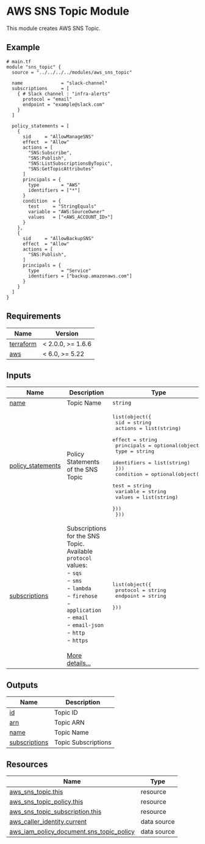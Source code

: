 # AWS SNS Topic Module

This module creates AWS SNS Topic.

<!-- Next block is generated by terraform-docs following .terraform-docs.yml config -->
<!-- BEGIN_TF_DOCS -->
## Example

```hcl
# main.tf
module "sns_topic" {
  source = "../../../../modules/aws_sns_topic"

  name              = "slack-channel"
  subscriptions     = [
    { # Slack channel : "infra-alerts"
      protocol = "email"
      endpoint = "example@slack.com"
    }
  ]

  policy_statements = [
    {
      sid     = "AllowManageSNS"
      effect  = "Allow"
      actions = [
        "SNS:Subscribe",
        "SNS:Publish",
        "SNS:ListSubscriptionsByTopic",
        "SNS:GetTopicAttributes"
      ]
      principals = {
        type        = "AWS"
        identifiers = ["*"]
      }
      condition  = {
        test     = "StringEquals"
        variable = "AWS:SourceOwner"
        values   = ["<AWS_ACCOUNT_ID>"]
      }
    },
    {
      sid     = "AllowBackupSNS"
      effect  = "Allow"
      actions = [
        "SNS:Publish",
      ]
      principals = {
        type        = "Service"
        identifiers = ["backup.amazonaws.com"]
      }
    }
  ]
}

```

## Requirements

| Name | Version |
|------|---------|
| <a name="requirement_terraform"></a> [terraform](#requirement\_terraform) | < 2.0.0, >= 1.6.6 |
| <a name="requirement_aws"></a> [aws](#requirement\_aws) | < 6.0, >= 5.22 |

## Inputs

| Name | Description | Type | Default | Required |
|------|-------------|------|---------|:--------:|
| <a name="input_name"></a> [name](#input\_name) | Topic Name | `string` | n/a | yes |
| <a name="input_policy_statements"></a> [policy\_statements](#input\_policy\_statements) | Policy Statements of the SNS Topic | <pre>list(object({<br>    sid        = string<br>    actions    = list(string)<br>    effect     = string<br>    principals = optional(object({<br>      type        = string<br>      identifiers = list(string)<br>    }))<br>    condition  = optional(object({<br>      test     = string<br>      variable = string<br>      values   = list(string)<br>    }))<br>  }))</pre> | n/a | yes |
| <a name="input_subscriptions"></a> [subscriptions](#input\_subscriptions) | Subscriptions for the SNS Topic. Available `protocol` values:<br>  - `sqs`<br>  - `sms`<br>  - `lambda`<br>  - `firehose`<br>  - `application`<br>  - `email`<br>  - `email-json`<br>  - `http`<br>  - `https`<br><br>[More details...](https://registry.terraform.io/providers/hashicorp/aws/latest/docs/resources/sns_topic_subscription#protocol) | <pre>list(object({<br>    protocol = string<br>    endpoint = string<br>  }))</pre> | `[]` | no |

## Outputs

| Name | Description |
|------|-------------|
| <a name="output_id"></a> [id](#output\_id) | Topic ID |
| <a name="output_arn"></a> [arn](#output\_arn) | Topic ARN |
| <a name="output_name"></a> [name](#output\_name) | Topic Name |
| <a name="output_subscriptions"></a> [subscriptions](#output\_subscriptions) | Topic Subscriptions |

## Resources

| Name | Type |
|------|------|
| [aws_sns_topic.this](https://registry.terraform.io/providers/hashicorp/aws/latest/docs/resources/sns_topic) | resource |
| [aws_sns_topic_policy.this](https://registry.terraform.io/providers/hashicorp/aws/latest/docs/resources/sns_topic_policy) | resource |
| [aws_sns_topic_subscription.this](https://registry.terraform.io/providers/hashicorp/aws/latest/docs/resources/sns_topic_subscription) | resource |
| [aws_caller_identity.current](https://registry.terraform.io/providers/hashicorp/aws/latest/docs/data-sources/caller_identity) | data source |
| [aws_iam_policy_document.sns_topic_policy](https://registry.terraform.io/providers/hashicorp/aws/latest/docs/data-sources/iam_policy_document) | data source |
<!-- END_TF_DOCS -->